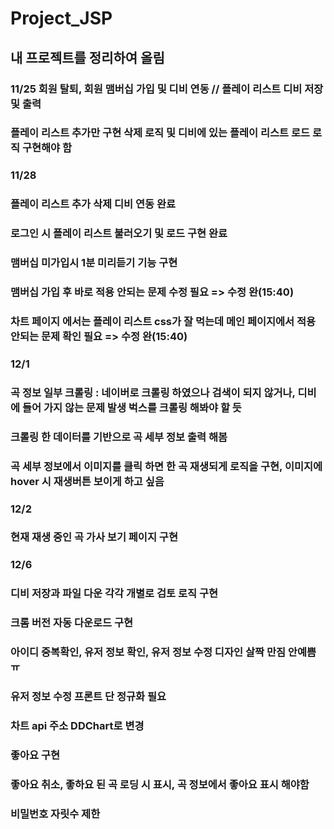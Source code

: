 # Project_JSP
## 내 프로젝트를 정리하여 올림

### 11/25 회원 탈퇴, 회원 맴버십 가입 및 디비 연동 // 플레이 리스트 디비 저장 및 출력
### 플레이 리스트 추가만 구현 삭제 로직 및 디비에 있는 플레이 리스트 로드 로직 구현해야 함

### 11/28 
### 플레이 리스트 추가 삭제 디비 연동 완료
### 로그인 시 플레이 리스트 불러오기 및 로드 구현 완료
### 맴버십 미가입시 1분 미리듣기 기능 구현
### 맴버십 가입 후 바로 적용 안되는 문제 수정 필요 => 수정 완(15:40)
### 차트 페이지 에서는 플레이 리스트 css가 잘 먹는데 메인 페이지에서 적용 안되는 문제 확인 필요 => 수정 완(15:40)

### 12/1
### 곡 정보 일부 크롤링 :  네이버로 크롤링 하였으나 검색이 되지 않거나, 디비에 들어 가지 않는 문제 발생 벅스를 크롤링 해봐야 할 듯
### 크롤링 한 데이터를 기반으로 곡 세부 정보 출력 해봄
### 곡 세부 정보에서 이미지를 클릭 하면 한 곡 재생되게 로직을 구현, 이미지에 hover 시 재생버튼 보이게 하고 싶음

### 12/2
### 현재 재생 중인 곡 가사 보기 페이지 구현

### 12/6
### 디비 저장과 파일 다운 각각 개별로 검토 로직 구현
### 크롬 버전 자동 다운로드 구현
### 아이디 중복확인, 유저 정보 확인, 유저 정보 수정 디자인 살짝 만짐 안예쁨 ㅠ
### 유저 정보 수정 프론트 단 정규화 필요
### 차트 api  주소 DDChart로 변경
### 좋아요 구현
### 좋아요 취소, 좋하요 된 곡 로딩 시 표시, 곡 정보에서 좋아요 표시 해야함
### 비밀번호 자릿수 제한


